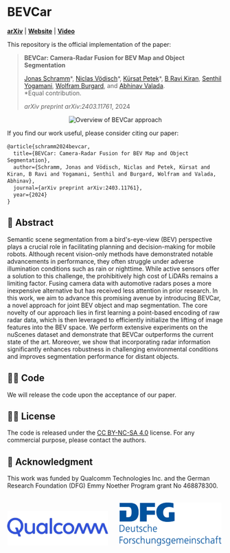 # BEVCar
[**arXiv**](https://arxiv.org/abs/2403.11761) | [**Website**](http://bevcar.cs.uni-freiburg.de/) | [**Video**](https://youtu.be/bB_k_6IvPHQ?feature=shared)

This repository is the official implementation of the paper:

> **BEVCar: Camera-Radar Fusion for BEV Map and Object Segmentation**
>
> [Jonas Schramm]()&ast;, [Niclas Vödisch](https://vniclas.github.io/)&ast;, [Kürsat Petek](http://www2.informatik.uni-freiburg.de/~petek/)&ast;, [B Ravi Kiran](), [Senthil Yogamani](), [Wolfram Burgard](https://www.utn.de/person/wolfram-burgard/), and [Abhinav Valada](https://rl.uni-freiburg.de/people/valada). <br>
> &ast;Equal contribution. <br> 
> 
> *arXiv preprint arXiv:2403.11761*, 2024

<p align="center">
  <img src="./assets/bevcar_overview.png" alt="Overview of BEVCar approach" width="800" />
</p>

If you find our work useful, please consider citing our paper:
```
@article{schramm2024bevcar,
  title={BEVCar: Camera-Radar Fusion for BEV Map and Object Segmentation},
  author={Schramm, Jonas and Vödisch, Niclas and Petek, Kürsat and Kiran, B Ravi and Yogamani, Senthil and Burgard, Wolfram and Valada, Abhinav},
  journal={arXiv preprint arXiv:2403.11761},
  year={2024}
}
```


## 📔 Abstract

Semantic scene segmentation from a bird's-eye-view (BEV) perspective plays a crucial role in facilitating planning and decision-making for mobile robots. Although recent vision-only methods have demonstrated notable advancements in performance, they often struggle under adverse illumination conditions such as rain or nighttime. While active sensors offer a solution to this challenge, the prohibitively high cost of LiDARs remains a limiting factor. Fusing camera data with automotive radars poses a more inexpensive alternative but has received less attention in prior research. In this work, we aim to advance this promising avenue by introducing BEVCar, a novel approach for joint BEV object and map segmentation. The core novelty of our approach lies in first learning a point-based encoding of raw radar data, which is then leveraged to efficiently initialize the lifting of image features into the BEV space. We perform extensive experiments on the nuScenes dataset and demonstrate that BEVCar outperforms the current state of the art. Moreover, we show that incorporating radar information significantly enhances robustness in challenging environmental conditions and improves segmentation performance for distant objects.


## 👩‍💻 Code

We will release the code upon the acceptance of our paper.


## 👩‍⚖️  License

The code is released under the [CC BY-NC-SA 4.0](https://creativecommons.org/licenses/by-nc-sa/4.0/) license.
For any commercial purpose, please contact the authors.


## 🙏 Acknowledgment

This work was funded by Qualcomm Technologies Inc. and the German Research Foundation (DFG) Emmy Noether Program grant No 468878300.
<br><br>
<p float="left">
  <a href="https://www.qualcomm.com/"><img src="./assets/qualcomm_logo.png" alt="drawing" height="80"/></a>
  &nbsp;
  &nbsp;
  &nbsp;
  <a href="https://www.dfg.de/en/research_funding/programmes/individual/emmy_noether/index.html"><img src="./assets/dfg_logo.png" alt="DFG logo" height="100"/></a>
</p>
